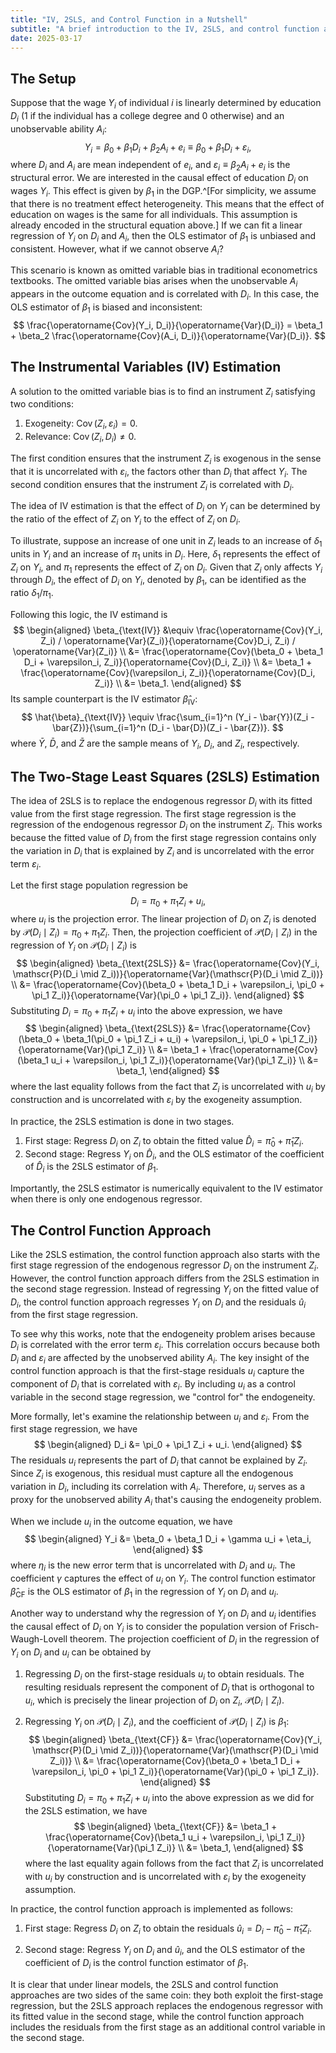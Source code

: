 ```yaml
---
title: "IV, 2SLS, and Control Function in a Nutshell"
subtitle: "A brief introduction to the IV, 2SLS, and control function approaches"
date: 2025-03-17
---
```


## The Setup

Suppose that the wage $Y_i$ of individual $i$ is linearly determined by education $D_i$ ($1$ if the individual has a college degree and $0$ otherwise) and an unobservable ability $A_i$:
$$
Y_i = \beta_0 + \beta_1 D_i + \beta_2 A_i + e_i \equiv \beta_0 + \beta_1 D_i + \varepsilon_i,
$$
where $D_i$ and $A_i$ are mean independent of $e_i$, and $\varepsilon_i \equiv \beta_2 A_i + e_i$ is the structural error. We are interested in the causal effect of education $D_i$ on wages $Y_i$. This effect is given by $\beta_1$ in the DGP.^[For simplicity, we assume that there is no treatment effect heterogeneity. This means that the effect of education on wages is the same for all individuals. This assumption is already encoded in the structural equation above.] If we can fit a linear regression of $Y_i$ on $D_i$ and $A_i$, then the OLS estimator of $\beta_1$ is unbiased and consistent. However, what if we cannot observe $A_i$?

This scenario is known as omitted variable bias in traditional econometrics textbooks. The omitted variable bias arises when the unobservable $A_i$ appears in the outcome equation and is correlated with $D_i$. In this case, the OLS estimator of $\beta_1$ is biased and inconsistent:
$$
\frac{\operatorname{Cov}(Y_i, D_i)}{\operatorname{Var}(D_i)} = \beta_1 + \beta_2 \frac{\operatorname{Cov}(A_i, D_i)}{\operatorname{Var}(D_i)}.
$$

## The Instrumental Variables (IV) Estimation

A solution to the omitted variable bias is to find an instrument $Z_i$ satisfying two conditions:

1. Exogeneity: $\operatorname{Cov}(Z_i, \varepsilon_i) = 0$.
2. Relevance: $\operatorname{Cov}(Z_i, D_i) \neq 0$.

The first condition ensures that the instrument $Z_i$ is exogenous in the sense that it is uncorrelated with $\varepsilon_i$, the factors other than $D_i$ that affect $Y_i$. The second condition ensures that the instrument $Z_i$ is correlated with $D_i$.

The idea of IV estimation is that the effect of $D_i$ on $Y_i$ can be determined by the ratio of the effect of $Z_i$ on $Y_i$ to the effect of $Z_i$ on $D_i$. 

To illustrate, suppose an increase of one unit in $Z_i$ leads to an increase of $\delta_1$ units in $Y_i$ and an increase of $\pi_1$ units in $D_i$. Here, $\delta_1$ represents the effect of $Z_i$ on $Y_i$, and $\pi_1$ represents the effect of $Z_i$ on $D_i$. Given that $Z_i$ only affects $Y_i$ through $D_i$, the effect of $D_i$ on $Y_i$, denoted by $\beta_1$, can be identified as the ratio $\delta_1 / \pi_1$.

Following this logic, the IV estimand is
$$
\begin{aligned}
\beta_{\text{IV}}
&\equiv \frac{\operatorname{Cov}(Y_i, Z_i) / \operatorname{Var}(Z_i)}{\operatorname{Cov}D_i, Z_i) / \operatorname{Var}(Z_i)} \\
&= \frac{\operatorname{Cov}(\beta_0 + \beta_1 D_i + \varepsilon_i, Z_i)}{\operatorname{Cov}(D_i, Z_i)} \\
&= \beta_1 + \frac{\operatorname{Cov}(\varepsilon_i, Z_i)}{\operatorname{Cov}(D_i, Z_i)} \\
&= \beta_1.
\end{aligned}
$$
Its sample counterpart is the IV estimator $\hat{\beta}_{\text{IV}}$:
$$
\hat{\beta}_{\text{IV}} \equiv \frac{\sum_{i=1}^n (Y_i - \bar{Y})(Z_i - \bar{Z})}{\sum_{i=1}^n (D_i - \bar{D})(Z_i - \bar{Z})}.
$$
where $\bar{Y}$, $\bar{D}$, and $\bar{Z}$ are the sample means of $Y_i$, $D_i$, and $Z_i$, respectively.


## The Two-Stage Least Squares (2SLS) Estimation

The idea of 2SLS is to replace the endogenous regressor $D_i$ with its fitted value from the first stage regression. The first stage regression is the regression of the endogenous regressor $D_i$ on the instrument $Z_i$. This works because the fitted value of $D_i$ from the first stage regression contains only the variation in $D_i$ that is explained by $Z_i$ and is uncorrelated with the error term $\varepsilon_i$.

Let the first stage population regression be
$$
D_i = \pi_0 + \pi_1 Z_i + u_i,
$$
where $u_i$ is the projection error. The linear projection of $D_i$ on $Z_i$ is denoted by $\mathscr{P}(D_i \mid Z_i) = \pi_0 + \pi_1 Z_i$. 
Then, the projection coefficient of $\mathscr{P}(D_i \mid Z_i)$ in the regression of $Y_i$ on $\mathscr{P}(D_i \mid Z_i)$ is
$$
\begin{aligned}
\beta_{\text{2SLS}}
&= \frac{\operatorname{Cov}(Y_i, \mathscr{P}(D_i \mid Z_i))}{\operatorname{Var}(\mathscr{P}(D_i \mid Z_i))} \\
&= \frac{\operatorname{Cov}(\beta_0 + \beta_1 D_i + \varepsilon_i, \pi_0 + \pi_1 Z_i)}{\operatorname{Var}(\pi_0 + \pi_1 Z_i)}.
\end{aligned}
$$
Substituting $D_i = \pi_0 + \pi_1 Z_i + u_i$ into the above expression, we have
$$
\begin{aligned}
\beta_{\text{2SLS}}
&= \frac{\operatorname{Cov}(\beta_0 + \beta_1(\pi_0 + \pi_1 Z_i + u_i) + \varepsilon_i, \pi_0 + \pi_1 Z_i)}{\operatorname{Var}(\pi_1 Z_i)} \\
&= \beta_1 + \frac{\operatorname{Cov}(\beta_1 u_i + \varepsilon_i, \pi_1 Z_i)}{\operatorname{Var}(\pi_1 Z_i)} \\
&= \beta_1,
\end{aligned}
$$
where the last equality follows from the fact that $Z_i$ is uncorrelated with $u_i$ by construction and is uncorrelated with $\varepsilon_i$ by the exogeneity assumption.

In practice, the 2SLS estimation is done in two stages.

1. First stage: Regress $D_i$ on $Z_i$ to obtain the fitted value $\hat{D}_i = \hat{\pi}_0 + \hat{\pi}_1 Z_i$.
2. Second stage: Regress $Y_i$ on $\hat{D}_i$, and the OLS estimator of the coefficient of $\hat{D}_i$ is the 2SLS estimator of $\beta_1$.

Importantly, the 2SLS estimator is numerically equivalent to the IV estimator when there is only one endogenous regressor.

## The Control Function Approach

Like the 2SLS estimation, the control function approach also starts with the first stage regression of the endogenous regressor $D_i$ on the instrument $Z_i$. However, the control function approach differs from the 2SLS estimation in the second stage regression. Instead of regressing $Y_i$ on the fitted value of $D_i$, the control function approach regresses $Y_i$ on $D_i$ and the residuals $\hat{u}_i$ from the first stage regression.

To see why this works, note that the endogeneity problem arises because $D_i$ is correlated with the error term $\varepsilon_i$. This correlation occurs because both $D_i$ and $\varepsilon_i$ are affected by the unobserved ability $A_i$. The key insight of the control function approach is that the first-stage residuals $u_i$ capture the component of $D_i$ that is correlated with $\varepsilon_i$. By including $u_i$ as a control variable in the second stage regression, we "control for" the endogeneity.

More formally, let's examine the relationship between $u_i$ and $\varepsilon_i$. From the first stage regression, we have
$$
\begin{aligned}
D_i &= \pi_0 + \pi_1 Z_i + u_i.
\end{aligned}
$$
The residuals $u_i$ represents the part of $D_i$ that cannot be explained by $Z_i$. Since $Z_i$ is exogenous, this residual must capture all the endogenous variation in $D_i$, including its correlation with $A_i$. Therefore, $u_i$ serves as a proxy for the unobserved ability $A_i$ that's causing the endogeneity problem.

When we include $u_i$ in the outcome equation, we have
$$
\begin{aligned}
Y_i &= \beta_0 + \beta_1 D_i + \gamma u_i + \eta_i,
\end{aligned}
$$
where $\eta_i$ is the new error term that is uncorrelated with $D_i$ and $u_i$. The coefficient $\gamma$ captures the effect of $u_i$ on $Y_i$. The control function estimator $\hat{\beta}_{\text{CF}}$ is the OLS estimator of $\beta_1$ in the regression of $Y_i$ on $D_i$ and $u_i$.

Another way to understand why the regression of $Y_i$ on $D_i$ and $u_i$ identifies the causal effect of $D_i$ on $Y_i$ is to consider the population version of Frisch-Waugh-Lovell theorem. The projection coefficient of $D_i$ in the regression of $Y_i$ on $D_i$ and $u_i$ can be obtained by

1. Regressing $D_i$ on the first-stage residuals $u_i$ to obtain residuals. The resulting residuals represent the component of $D_i$ that is orthogonal to $u_i$, which is precisely the linear projection of $D_i$ on $Z_i$, $\mathscr{P}(D_i \mid Z_i)$.

2. Regressing $Y_i$ on $\mathscr{P}(D_i \mid Z_i)$, and the coefficient of $\mathscr{P}(D_i \mid Z_i)$ is $\beta_1$:
$$
\begin{aligned}
\beta_{\text{CF}}
&= \frac{\operatorname{Cov}(Y_i, \mathscr{P}(D_i \mid Z_i))}{\operatorname{Var}(\mathscr{P}(D_i \mid Z_i))} \\
&= \frac{\operatorname{Cov}(\beta_0 + \beta_1 D_i + \varepsilon_i, \pi_0 + \pi_1 Z_i)}{\operatorname{Var}(\pi_0 + \pi_1 Z_i)}.
\end{aligned}
$$
Substituting $D_i = \pi_0 + \pi_1 Z_i + u_i$ into the above expression as we did for the 2SLS estimation, we have
$$
\begin{aligned}
\beta_{\text{CF}}
&= \beta_1 + \frac{\operatorname{Cov}(\beta_1 u_i + \varepsilon_i, \pi_1 Z_i)}{\operatorname{Var}(\pi_1 Z_i)} \\
&= \beta_1,
\end{aligned}
$$
where the last equality again follows from the fact that $Z_i$ is uncorrelated with $u_i$ by construction and is uncorrelated with $\varepsilon_i$ by the exogeneity assumption.

In practice, the control function approach is implemented as follows:

1. First stage: Regress $D_i$ on $Z_i$ to obtain the residuals $\hat{u}_i = D_i - \hat{\pi}_0 - \hat{\pi}_1 Z_i$.

2. Second stage: Regress $Y_i$ on $D_i$ and $\hat{u}_i$, and the OLS estimator of the coefficient of $D_i$ is the control function estimator of $\beta_1$.

It is clear that under linear models, the 2SLS and control function approaches are two sides of the same coin: they both exploit the first-stage regression, but the 2SLS approach replaces the endogenous regressor with its fitted value in the second stage, while the control function approach includes the residuals from the first stage as an additional control variable in the second stage.
